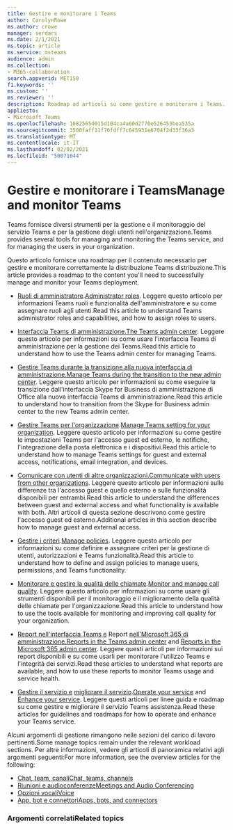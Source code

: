 ```yaml
---
title: Gestire e monitorare i Teams
author: CarolynRowe
ms.author: crowe
manager: serdars
ms.date: 2/1/2021
ms.topic: article
ms.service: msteams
audience: admin
ms.collection:
- M365-collaboration
search.appverid: MET150
f1.keywords: ''
ms.custom: ''
ms.reviewer: ''
description: Roadmap ad articoli su come gestire e monitorare i Teams.
appliesto:
- Microsoft Teams
ms.openlocfilehash: 1682565d015d104ca4a60d2770e526453bea535a
ms.sourcegitcommit: 3500faff11f76fdff7c645931e6704f2d33f36a3
ms.translationtype: MT
ms.contentlocale: it-IT
ms.lasthandoff: 02/02/2021
ms.locfileid: "50071044"
---
```

# <a name="manage-and-monitor-teams"></a><span data-ttu-id="d8eeb-103">Gestire e monitorare i Teams</span><span class="sxs-lookup"><span data-stu-id="d8eeb-103">Manage and monitor Teams</span></span>

<span data-ttu-id="d8eeb-104">Teams fornisce diversi strumenti per la gestione e il monitoraggio del servizio Teams e per la gestione degli utenti nell'organizzazione.</span><span class="sxs-lookup"><span data-stu-id="d8eeb-104">Teams provides several tools for managing and monitoring the Teams service, and for managing the users in your organization.</span></span>

<span data-ttu-id="d8eeb-105">Questo articolo fornisce una roadmap per il contenuto necessario per gestire e monitorare correttamente la distribuzione Teams distribuzione.</span><span class="sxs-lookup"><span data-stu-id="d8eeb-105">This article provides a roadmap to the content you'll need to successfully manage and monitor your Teams deployment.</span></span>

- <span data-ttu-id="d8eeb-106">[Ruoli di amministratore](using-admin-roles.md).</span><span class="sxs-lookup"><span data-stu-id="d8eeb-106">[Administrator roles](using-admin-roles.md).</span></span> <span data-ttu-id="d8eeb-107">Leggere questo articolo per informazioni Teams ruoli e funzionalità dell'amministratore e su come assegnare ruoli agli utenti.</span><span class="sxs-lookup"><span data-stu-id="d8eeb-107">Read this article to understand Teams administrator roles and capabilities, and how to assign roles to users.</span></span>

- <span data-ttu-id="d8eeb-108">[Interfaccia Teams di amministrazione.](manage-teams-in-modern-portal.md)</span><span class="sxs-lookup"><span data-stu-id="d8eeb-108">[The Teams admin center](manage-teams-in-modern-portal.md).</span></span> <span data-ttu-id="d8eeb-109">Leggere questo articolo per informazioni su come usare l'interfaccia Teams di amministrazione per la gestione dei Teams.</span><span class="sxs-lookup"><span data-stu-id="d8eeb-109">Read this article to understand how to use the Teams admin center for managing Teams.</span></span>  

- <span data-ttu-id="d8eeb-110">[Gestire Teams durante la transizione alla nuova interfaccia di amministrazione.](manage-teams-skypeforbusiness-admin-center.md)</span><span class="sxs-lookup"><span data-stu-id="d8eeb-110">[Manage Teams during the transition to the new admin center](manage-teams-skypeforbusiness-admin-center.md).</span></span> <span data-ttu-id="d8eeb-111">Leggere questo articolo per informazioni su come eseguire la transizione dall'interfaccia Skype for Business di amministrazione di Office alla nuova interfaccia Teams di amministrazione.</span><span class="sxs-lookup"><span data-stu-id="d8eeb-111">Read this article to understand how to transition from the Skype for Business admin center to the new Teams admin center.</span></span> 

- <span data-ttu-id="d8eeb-112">[Gestire Teams per l'organizzazione](enable-features-office-365.md).</span><span class="sxs-lookup"><span data-stu-id="d8eeb-112">[Manage Teams setting for your organization](enable-features-office-365.md).</span></span> <span data-ttu-id="d8eeb-113">Leggere questo articolo per informazioni su come gestire le impostazioni Teams per l'accesso guest ed esterno, le notifiche, l'integrazione della posta elettronica e i dispositivi.</span><span class="sxs-lookup"><span data-stu-id="d8eeb-113">Read this article to understand how to manage Teams settings for guest and external access, notifications, email integration, and devices.</span></span>  

- <span data-ttu-id="d8eeb-114">[Comunicare con utenti di altre organizzazioni.](communicate-with-users-from-other-organizations.md)</span><span class="sxs-lookup"><span data-stu-id="d8eeb-114">[Communicate with users from other organizations](communicate-with-users-from-other-organizations.md).</span></span> <span data-ttu-id="d8eeb-115">Leggere questo articolo per informazioni sulle differenze tra l'accesso guest e quello esterno e sulle funzionalità disponibili per entrambi.</span><span class="sxs-lookup"><span data-stu-id="d8eeb-115">Read this article to understand the differences between guest and external access and what functionality is available with both.</span></span> <span data-ttu-id="d8eeb-116">Altri articoli di questa sezione descrivono come gestire l'accesso guest ed esterno.</span><span class="sxs-lookup"><span data-stu-id="d8eeb-116">Additional articles in this section describe how to manage guest and external access.</span></span>

- <span data-ttu-id="d8eeb-117">[Gestire i criteri](assign-policies.md).</span><span class="sxs-lookup"><span data-stu-id="d8eeb-117">[Manage policies](assign-policies.md).</span></span> <span data-ttu-id="d8eeb-118">Leggere questo articolo per informazioni su come definire e assegnare criteri per la gestione di utenti, autorizzazioni e Teams funzionalità.</span><span class="sxs-lookup"><span data-stu-id="d8eeb-118">Read this article to understand how to define and assign policies to manage users, permissions, and Teams functionality.</span></span>

- <span data-ttu-id="d8eeb-119">[Monitorare e gestire la qualità delle chiamate](monitor-call-quality-qos.md).</span><span class="sxs-lookup"><span data-stu-id="d8eeb-119">[Monitor and manage call quality](monitor-call-quality-qos.md).</span></span> <span data-ttu-id="d8eeb-120">Leggere questo articolo per informazioni su come usare gli strumenti disponibili per il monitoraggio e il miglioramento della qualità delle chiamate per l'organizzazione.</span><span class="sxs-lookup"><span data-stu-id="d8eeb-120">Read this article to understand how to use the tools available for monitoring and improving call quality for your organization.</span></span>

- <span data-ttu-id="d8eeb-121">[Report nell'interfaccia Teams e](teams-analytics-and-reports/teams-reporting-reference.md) Report [nell'Microsoft 365 di amministrazione.](teams-activity-reports.md)</span><span class="sxs-lookup"><span data-stu-id="d8eeb-121">[Reports in the Teams admin center](teams-analytics-and-reports/teams-reporting-reference.md) and [Reports in the Microsoft 365 admin center](teams-activity-reports.md).</span></span> <span data-ttu-id="d8eeb-122">Leggere questi articoli per informazioni sui report disponibili e su come usarli per monitorare l'utilizzo Teams e l'integrità dei servizi.</span><span class="sxs-lookup"><span data-stu-id="d8eeb-122">Read these articles to understand what reports are available, and how to use these reports to monitor Teams usage and service health.</span></span>

- <span data-ttu-id="d8eeb-123">[Gestire il servizio e](teams-analytics-and-reports/teams-reporting-reference.md) [migliorare il servizio](upgrade-enhance-my-service.md).</span><span class="sxs-lookup"><span data-stu-id="d8eeb-123">[Operate your service](teams-analytics-and-reports/teams-reporting-reference.md) and [Enhance your service](upgrade-enhance-my-service.md).</span></span> <span data-ttu-id="d8eeb-124">Leggere questi articoli per linee guida e roadmap su come gestire e migliorare il servizio Teams assistenza.</span><span class="sxs-lookup"><span data-stu-id="d8eeb-124">Read these articles for guidelines and roadmaps for how to operate and enhance your Teams service.</span></span>

<span data-ttu-id="d8eeb-125">Alcuni argomenti di gestione rimangono nelle sezioni del carico di lavoro pertinenti.</span><span class="sxs-lookup"><span data-stu-id="d8eeb-125">Some manage topics remain under the relevant workload sections.</span></span> <span data-ttu-id="d8eeb-126">Per altre informazioni, vedere gli articoli di panoramica relativi agli argomenti seguenti:</span><span class="sxs-lookup"><span data-stu-id="d8eeb-126">For more information, see the overview articles for the following:</span></span>

- [<span data-ttu-id="d8eeb-127">Chat, team, canali</span><span class="sxs-lookup"><span data-stu-id="d8eeb-127">Chat, teams, channels</span></span>](deploy-chat-teams-channels-microsoft-teams-landing-page.md)
- [<span data-ttu-id="d8eeb-128">Riunioni e audioconferenze</span><span class="sxs-lookup"><span data-stu-id="d8eeb-128">Meetings and Audio Conferencing</span></span>](deploy-meetings-microsoft-teams-landing-page.md)
- [<span data-ttu-id="d8eeb-129">Opzioni vocali</span><span class="sxs-lookup"><span data-stu-id="d8eeb-129">Voice</span></span>](cloud-voice-landing-page.md)
- [<span data-ttu-id="d8eeb-130">App, bot e connettori</span><span class="sxs-lookup"><span data-stu-id="d8eeb-130">Apps, bots, and connectors</span></span>](deploy-apps-microsoft-teams-landing-page.md)


### <a name="related-topics"></a><span data-ttu-id="d8eeb-131">Argomenti correlati</span><span class="sxs-lookup"><span data-stu-id="d8eeb-131">Related topics</span></span>

